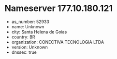 # Nameserver 177.10.180.121

* as_number: 52933
* name: Unknown
* city: Santa Helena de Goias
* country: BR
* organization: CONECTIVA TECNOLOGIA LTDA
* version: Unknown
* dnssec: true
